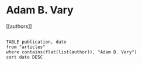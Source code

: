 # Adam B. Vary

[[authors]]

```dataview

TABLE publication, date
from "articles"
where contains(flat(list(author)), "Adam B. Vary")
sort date DESC

```
